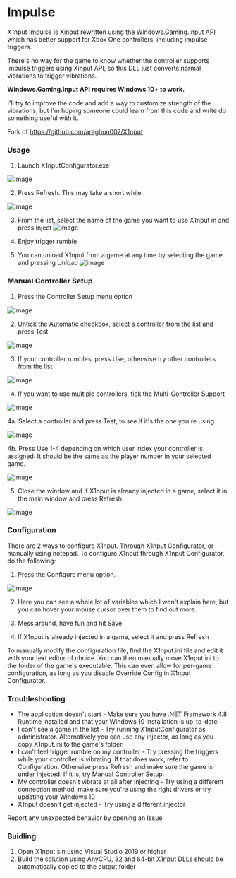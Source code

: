 # Impulse

X1nput Impulse is Xinput rewritten using the [Windows.Gaming.Input API](https://docs.microsoft.com/en-us/uwp/api/windows.gaming.input) which has better support for Xbox One controllers, including impulse triggers.

There's no way for the game to know whether the controller supports impulse triggers using Xinput API, so this DLL just converts normal vibrations to trigger vibrations.

**Windows.Gaming.Input API requires Windows 10+ to work.**

I'll try to improve the code and add a way to customize strength of the vibrations, but I'm hoping someone could learn from this code and write do something useful with it.

Fork of https://github.com/araghon007/X1nput

### Usage

1. Launch X1nputConfigurator.exe

![image](https://user-images.githubusercontent.com/10870921/124172515-3e553880-daaa-11eb-98d9-47b43e082a7f.png)

2. Press Refresh. This may take a short while.

![image](https://user-images.githubusercontent.com/10870921/124172613-5462f900-daaa-11eb-9fcc-f357f7255a1b.png)
									 
3. From the list, select the name of the game you want to use X1nput in and press Inject
![image](https://user-images.githubusercontent.com/10870921/124172887-a86ddd80-daaa-11eb-8e35-47ceedbbd0fe.png)

4. Enjoy trigger rumble

5. You can unload X1nput from a game at any time by selecting the game and pressing Unload
![image](https://user-images.githubusercontent.com/10870921/124177316-592aab80-dab0-11eb-9e4b-ce9bd0426fec.png)

### Manual Controller Setup

1. Press the Controller Setup menu option

![image](https://user-images.githubusercontent.com/10870921/124173670-a35d5e00-daab-11eb-824f-0d326b625702.png)

2. Untick the Automatic checkbox, select a controller from the list and press Test

![image](https://user-images.githubusercontent.com/10870921/124173745-bff99600-daab-11eb-80c7-7643541c4f25.png)

3. If your controller rumbles, press Use, otherwise try other controllers from the list

![image](https://user-images.githubusercontent.com/10870921/124174160-4dd58100-daac-11eb-95bc-e32b79975e04.png)

4. If you want to use multiple controllers, tick the Multi-Controller Support

![image](https://user-images.githubusercontent.com/10870921/124174372-93924980-daac-11eb-9836-66d89d86f5c3.png)

4a. Select a controller and press Test, to see if it's the one you're using

![image](https://user-images.githubusercontent.com/10870921/124174754-07cced00-daad-11eb-85e1-51fbf0af3532.png)

4b. Press Use 1-4 depending on which user index your controller is assigned. It should be the same as the player number in your selected game.

![image](https://user-images.githubusercontent.com/10870921/124174913-35199b00-daad-11eb-818f-c2f48305284c.png)

5. Close the window and if X1nput is already injected in a game, select it in the main window and press Refresh

![image](https://user-images.githubusercontent.com/10870921/124175062-66926680-daad-11eb-8b03-b2f7d5620178.png)


### Configuration

There are 2 ways to configure X1nput. Through X1nput Configurator, or manually using notepad. To configure X1nput through X1nput Configurator, do the following:

1. Press the Configure menu option.

![image](https://user-images.githubusercontent.com/10870921/124173225-0ac6de00-daab-11eb-869c-448ff2db76b7.png)

2. Here you can see a whole lot of variables which I won't explain here, but you can hover your mouse cursor over them to find out more.

3. Mess around, have fun and hit Save.

4. If X1nput is already injected in a game, select it and press Refresh

To manually modify the configuration file, find the X1nput.ini file and edit it with your text editor of choice. You can then manually move X1nput.ini to the folder of the game's executable. This can even allow for per-game configuration, as long as you disable Override Config in X1nput Configurator.

### Troubleshooting

- The application doesn't start - Make sure you have .NET Framework 4.8 Runtime installed and that your Windows 10 installation is up-to-date
- I can't see a game in the list - Try running X1nputConfigurator as administrator. Alternatively you can use any injector, as long as you copy X1nput.ini to the game's folder.
- I can't feel trigger rumble on my controller - Try pressing the triggers while your controller is vibrating. If that does work, refer to Configuration. Otherwise press Refresh and make sure the game is under Injected. If it is, try Manual Controller Setup.
- My controller doesn't vibrate at all after injecting - Try using a different connection method, make sure you're using the right drivers or try updating your Windows 10
- X1nput doesn't get injected - Try using a different injector

Report any unexpected behavior by opening an Issue


### Buidling

1. Open X1nput.sln using Visual Studio 2019 or higher
2. Build the solution using AnyCPU, 32 and 64-bit X1nput DLLs should be automatically copied to the output folder
